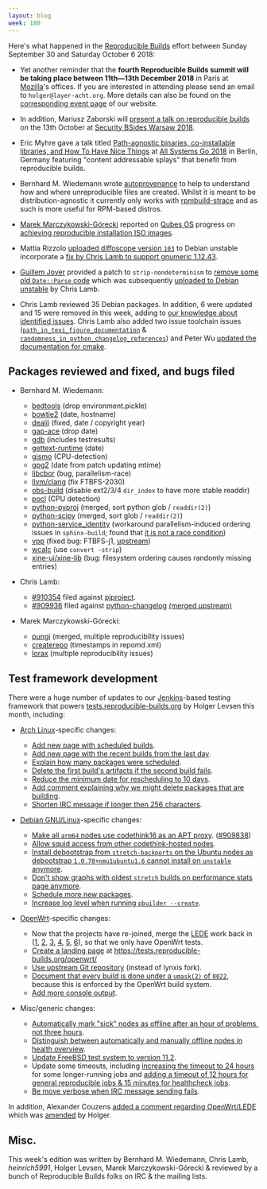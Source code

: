 ```yaml
---
layout: blog
week: 180
---
```


Here's what happened in the [Reproducible Builds](https://reproducible-builds.org) effort between Sunday September 30 and Saturday October 6 2018:

* Yet another reminder that the **fourth Reproducible Builds summit will be taking place between 11th—13th December 2018** in Paris at [Mozilla](https://wiki.mozilla.org/Paris)'s offices. If you are interested in attending please send an email to `holger@layer-acht.org`. More details can also be found on the [corresponding event page](https://reproducible-builds.org/events/paris2018/) of our website.

* In addition, Mariusz Zaborski will [present a talk on reproducible builds](https://twitter.com/BSidesWarsaw/status/1047426094117339136/photo/1) on the 13th October at [Security BSides Warsaw 2018](https://securitybsides.pl/).

* Eric Myhre gave a talk titled [Path-agnostic binaries, co-installable libraries, and How To Have Nice Things](https://media.ccc.de/v/ASG2018-204-path-agnostic_binaries_co-installable_libraries_and_how_to_have_nice_things) at [All Systems Go 2018](https://all-systems-go.io/) in Berlin, Germany featuring "content addressable splays" that benefit from reproducible builds.

* Bernhard M. Wiedemann wrote [autoprovenance](https://github.com/bmwiedemann/reproducibleopensuse/blob/master/autoprovenance) to help to understand how and where unreproducible files are created. Whilst it is meant to be distribution-agnostic it currently only works with [rpmbuild-strace](https://github.com/bmwiedemann/reproducible-faketools/blob/master/bin/rpmbuild-strace) and as such is more useful for RPM-based distros.

* [Marek Marczykowski-Górecki](https://github.com/marmarek) reported on [Qubes OS](https://www.qubes-os.org/) progress on [achieving reproducible installation ISO images](https://github.com/QubesOS/qubes-installer-qubes-os/pull/26).

* Mattia Rizzolo [uploaded diffoscope version `103`](https://tracker.debian.org/news/992782/accepted-diffoscope-103-source-into-unstable/) to Debian unstable incorporate a [fix by Chris Lamb to support gnumeric 1.12.43](https://salsa.debian.org/reproducible-builds/diffoscope/commit/4758809).

* [Guillem Jover](https://www.hadrons.org/~guillem/) provided a patch to `strip-nondeterminism` to [remove some old `Date::Parse` code](https://salsa.debian.org/reproducible-builds/strip-nondeterminism/commit/d96687d) which was subsequently [uploaded to Debian unstable](https://tracker.debian.org/news/993001/accepted-strip-nondeterminism-0043-1-source-all-into-unstable/) by Chris Lamb.

* Chris Lamb reviewed 35 Debian packages. In addition, 6 were updated and 15 were removed in this week, adding to [our knowledge about identified issues](https://tests.reproducible-builds.org/debian/index_issues.html). Chris Lamb also added two issue toolchain issues ([`path_in_texi_figure_documentation`](https://salsa.debian.org/reproducible-builds/reproducible-notes/commit/909c593b) & [`randomness_in_python_changelog_references`](https://salsa.debian.org/reproducible-builds/reproducible-notes/commit/4182192d)) and Peter Wu [updated the documentation for cmake](https://salsa.debian.org/reproducible-builds/reproducible-notes/commit/7ad02499).


Packages reviewed and fixed, and bugs filed
-------------------------------------------

* Bernhard M. Wiedemann:

    * [bedtools](https://build.opensuse.org/request/show/639378) (drop environment.pickle)
    * [bowtie2](https://github.com/BenLangmead/bowtie2/pull/210) (date, hostname)
    * [dealii](https://github.com/dealii/dealii/issues/7251) (fixed, date / copyright year)
    * [gap-ace](https://github.com/gap-packages/ace/pull/16) (drop date)
    * [gdb](https://bugzilla.opensuse.org/show_bug.cgi?id=1110708) (includes testresults)
    * [gettext-runtime](https://build.opensuse.org/request/show/640333) (date)
    * [gismo](https://build.opensuse.org/request/show/639403) (CPU-detection)
    * [gpg2](https://build.opensuse.org/request/show/639831) (date from patch updating mtime)
    * [libcbor](https://github.com/PJK/libcbor/pull/72) (bug, parallelism-race)
    * [llvm/clang](https://reviews.llvm.org/D52967) (fix FTBFS-2030)
    * [obs-build](https://github.com/openSUSE/obs-build/pull/469) (disable ext2/3/4 `dir_index` to have more stable readdir)
    * [pocl](https://bugzilla.opensuse.org/show_bug.cgi?id=1110722) (CPU detection)
    * [python-pyproj](https://github.com/jswhit/pyproj/pull/142) (merged, sort python glob / `readdir(2)`)
    * [python-scipy](https://github.com/scipy/scipy/pull/9332) (merged, sort glob / `readdir(2)`)
    * [python-service_identity](https://build.opensuse.org/request/show/639411) (workaround parallelism-induced ordering issues in `sphinx-build`; found that [it is not a race condition](https://github.com/sphinx-doc/sphinx/issues/2946))
    * [vpp](https://bugzilla.opensuse.org/show_bug.cgi?id=1110294) (fixed bug: FTBFS-j1, [upstream](https://gerrit.fd.io/r/#/c/15080/))
    * [wcalc](https://build.opensuse.org/request/show/639437) (use `convert -strip`)
    * [xine-ui/xine-lib](https://bugzilla.opensuse.org/show_bug.cgi?id=1110339) (bug: filesystem ordering causes randomly missing entries)

* Chris Lamb:
    * [#910354](https://bugs.debian.org/910354) filed against [pjproject](https://tracker.debian.org/pkg/pjproject).
    * [#909936](https://bugs.debian.org/909936) filed against [python-changelog](https://tracker.debian.org/pkg/python-changelog) [(merged upstream)](https://bitbucket.org/zzzeek/changelog/pull-requests/1/please-make-the-references-reproducible)

* Marek Marczykowski-Górecki:
    * [pungi](https://pagure.io/pungi/pull-request/1058) (merged, multiple reproducibility issues)
    * [createrepo](https://github.com/rpm-software-management/createrepo/pull/9) (timestamps in repomd.xml)
    * [lorax](https://github.com/weldr/lorax/pull/498) (multiple reproducibility issues)

Test framework development
--------------------------

There were a huge number of updates to our [Jenkins](https://jenkins.io/)-based testing framework that powers [tests.reproducible-builds.org](tests.reproducible-builds.org) by Holger Levsen this month, including:


* [Arch Linux](https://www.archlinux.org/)-specific changes:

    * [Add new page with scheduled builds](https://salsa.debian.org/qa/jenkins.debian.net/commit/e3d34065).
    * [Add new page with the recent builds from the last day](https://salsa.debian.org/qa/jenkins.debian.net/commit/e60076f2).
    * [Explain how many packages were scheduled](https://salsa.debian.org/qa/jenkins.debian.net/commit/9aa0fffe).
    * [Delete the first build's artifacts if the second build fails](https://salsa.debian.org/qa/jenkins.debian.net/commit/9913493c).
    * [Reduce the minimum date for rescheduling to 10 days](https://salsa.debian.org/qa/jenkins.debian.net/commit/399c1f90).
    * [Add comment explaining why we might delete packages that are building](https://salsa.debian.org/qa/jenkins.debian.net/commit/62f1c71e).
    * [Shorten IRC message if longer then 256 characters](https://salsa.debian.org/qa/jenkins.debian.net/commit/45f54b80).

* [Debian GNU/Linux](https://www.debian.org/)-specific changes:

    * [Make all `arm64` nodes use codethink16 as an APT proxy](https://salsa.debian.org/qa/jenkins.debian.net/commit/5192b2f5). ([#909838](https://bugs.debian.org/909838))
    * [Allow squid access from other codethink-hosted nodes](https://salsa.debian.org/qa/jenkins.debian.net/commit/d7d7dd78).
    * [Install debootstrap from `stretch-backports` on the Ubuntu nodes as debootstrap `1.0.78+nmu1ubuntu1.6` cannot install on `unstable` anymore](https://salsa.debian.org/qa/jenkins.debian.net/commit/9d0ac728).
    * [Don't show graphs with oldest `stretch` builds on performance stats page anymore](https://salsa.debian.org/qa/jenkins.debian.net/commit/f0dc2d25).
    * [Schedule more new packages](https://salsa.debian.org/qa/jenkins.debian.net/commit/e12e036a).
    * [Increase log level when running `pbuilder --create`](https://salsa.debian.org/qa/jenkins.debian.net/commit/929f5eaf).

* [OpenWrt](https://www.openwrt.org/)-specific changes:

    * Now that the projects have re-joined, merge the [LEDE](https://en.wikipedia.org/wiki/LEDE) work back in ([1](https://salsa.debian.org/qa/jenkins.debian.net/commit/300e8fe4),  [2](https://salsa.debian.org/qa/jenkins.debian.net/commit/a41ea551), [3](https://salsa.debian.org/qa/jenkins.debian.net/commit/f1aa3b37),  [4](https://salsa.debian.org/qa/jenkins.debian.net/commit/e63ae263), [5](https://salsa.debian.org/qa/jenkins.debian.net/commit/725ce40c), [6](https://salsa.debian.org/qa/jenkins.debian.net/commit/0d8ad724)), so that we only have OpenWrt tests.
    * [Create a landing page](https://salsa.debian.org/qa/jenkins.debian.net/commit/3ac5248e) at https://tests.reproducible-builds.org/openwrt/
    * [Use upstream Git repository](https://salsa.debian.org/qa/jenkins.debian.net/commit/fa3ed5a7) (instead of lynxis fork).
    * [Document that every build is done under a `umask(2)` of `0022`](https://salsa.debian.org/qa/jenkins.debian.net/commit/2b3738a1), because this is enforced by the OpenWrt build system.
    * [Add more console output](https://salsa.debian.org/qa/jenkins.debian.net/commit/8cd3b3fc).

* Misc/generic changes:

    * [Automatically mark "sick" nodes as offline after an hour of problems, not three hours](https://salsa.debian.org/qa/jenkins.debian.net/commit/02debef2).
    * [Distinguish between automatically and manually offline nodes in health overview](https://salsa.debian.org/qa/jenkins.debian.net/commit/93c3a7ad).
    * [Update FreeBSD test system to version 11.2](https://salsa.debian.org/qa/jenkins.debian.net/commit/b376f4dc).
    * Update some timeouts, including [increasing the timeout to 24 hours](https://salsa.debian.org/qa/jenkins.debian.net/commit/323c8c95) for some longer-running jobs and [adding a timeout of 12 hours for general reproducible jobs & 15 minutes for healthcheck jobs](https://salsa.debian.org/qa/jenkins.debian.net/commit/8791c66d).
    * [Be move verbose when IRC message sending fails](https://salsa.debian.org/qa/jenkins.debian.net/commit/5614c3c3).

In addition, Alexander Couzens [added a comment regarding OpenWrt/LEDE](https://salsa.debian.org/qa/jenkins.debian.net/commit/2311bb59) which was [amended](https://salsa.debian.org/qa/jenkins.debian.net/commit/1befc910) by Holger.


Misc.
-----

This week's edition was written by Bernhard M. Wiedemann, Chris Lamb, *heinrich5991*, Holger Levsen, Marek Marczykowski-Górecki & reviewed by a bunch of Reproducible Builds folks on IRC & the mailing lists.
